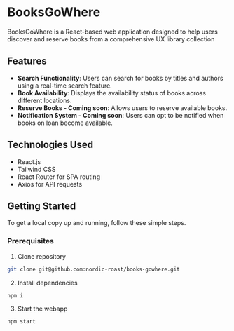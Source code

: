 # BooksGoWhere  

BooksGoWhere is a React-based web application designed to help users discover and reserve books from a comprehensive UX library collection

## Features

- **Search Functionality**: Users can search for books by titles and authors using a real-time search feature.
- **Book Availability**: Displays the availability status of books across different locations.
- **Reserve Books - Coming soon**: Allows users to reserve available books.
- **Notification System - Coming soon**: Users can opt to be notified when books on loan become available.

## Technologies Used

- React.js
- Tailwind CSS
- React Router for SPA routing
- Axios for API requests

## Getting Started

To get a local copy up and running, follow these simple steps.

### Prerequisites

1. Clone repository
```sh
git clone git@github.com:nordic-roast/books-gowhere.git
```

2. Install dependencies
```sh
npm i
```

3. Start the webapp
```sh
npm start
```
